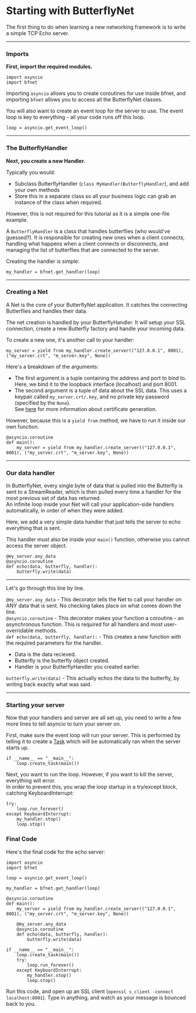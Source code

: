 # Starting with ButterflyNet

The first thing to do when learning a new networking framework is to write a simple TCP Echo server.

-------

### Imports
__First, import the required modules.__


    import asyncio
    import bfnet
   

Importing `asyncio` allows you to create coroutines for use inside bfnet, and importing `bfnet` 
allows you to access all the ButterflyNet classes.
  
You will also want to create an event loop for the server to use. The event loop is key 
to everything - all your code runs off this loop.

    loop = asyncio.get_event_loop()

-------

### The ButterflyHandler

__Next, you create a new Handler.__ 

Typically you would:  

 - Subclass ButterflyHandler (`class MyHandler(ButterflyHandler`), and add your own methods
 - Store this in a separate class so all your business logic can grab an instance of the class when required.
 
However, this is not required for this tutorial as it is a simple one-file example.  

A `ButterflyHandler` is a class that handles butterflies (who would've guessed?). It is responsible for 
creating new ones when a client connects, handling what happens when a client connects or disconnects, 
and managing the list of butterflies that are connected to the server.

Creating the handler is simple: 

    my_handler = bfnet.get_handler(loop)

-------

### Creating a Net

A Net is the core of your ButterflyNet application. It catches the connecting Butterflies and handles their
data.

The net creation is handled by your ButterflyHandler. It will setup your SSL connection, create a new Butterfly
factory and handle your incoming data.

To create a new one, it's another call to your handler:

    my_server = yield from my_handler.create_server(("127.0.0.1", 8001), ("my_server.crt", "m_server.key", None))

Here's a breakdown of the arguments:  

 - The first argument is a tuple containing the address and port to bind to. Here, 
 we bind it to the loopback interface (localhost) and port 8001.
 - The second argument is a tuple of data about the SSL data.
   This uses a keypair called `my_server.crt/.key`, and no private key password (specified by the `None`).  
   See [here](https://www.digitalocean.com/community/tutorials/openssl-essentials-working-with-ssl-certificates-private-keys-and-csrs) 
   for more information about certificate generation.
   
However, because this is a `yield from` method, we have to run it inside our own function. 
    
    @asyncio.coroutine
    def main():
        my_server = yield from my_handler.create_server(("127.0.0.1", 8001), ("my_server.crt", "m_server.key", None))
        

------
   
### Our data handler
In ButterflyNet, every single byte of data that is pulled into the Butterfly is sent to a StreamReader, 
which is then pulled every time a handler for the most previous set of data has returned.  
An infinite loop inside your Net will call your application-side handlers automatically, in order of when they were added.  

Here, we add a very simple data handler that just tells the server to echo everything that is sent.

This handler must also be inside your `main()` function, otherwise you cannot access the server object.

    @my_server.any_data
    @asyncio.coroutine
    def echo(data, butterfly, handler):
        butterfly.write(data)

-------

Let's go through this line by line.  

`@my_server.any_data` - This decorator tells the Net to call your handler on ANY data that is sent.
No checking takes place on what comes down the line.  
`@asyncio.coroutine` - This decorator makes your function a coroutine - an asynchronous function. 
This is required for all handlers and most user-overridable methods.  
`def echo(data, butterfly, handler):` - This creates a new function with the required parameters for the handler.

 - Data is the data recieved.
 - Butterfly is the butterfly object created.
 - Handler is your ButterflyHandler you created earlier.

`butterfly.write(data)` - This actually echos the data to the butterfly, by writing back exactly what was said.

-------

### Starting your server

Now that your handlers and server are all set up, you need to write a few more lines to tell asyncio to turn your
server on.

First, make sure the event loop will run your server. This is performed by 
telling it to create a [Task](https://docs.python.org/3/library/asyncio-task.html#asyncio.Task) which will be
automatically ran when the server starts up.

    if __name__ == "__main__":
        loop.create_task(main())
        
Next, you want to run the loop. However, if you want to kill the server, everything will error.  
In order to prevent this, you wrap the loop startup in a try/except block, catching KeyboardInterrupt:

    try:
        loop.run_forever()
    except KeyboardInterrupt:
        my_handler.stop()
        loop.stop()

### Final Code

Here's the final code for the echo server:

    import asyncio
    import bfnet
    
    loop = asyncio.get_event_loop()
    
    my_handler = bfnet.get_handler(loop)
    
    @asyncio.coroutine
    def main():
        my_server = yield from my_handler.create_server(("127.0.0.1", 8001), ("my_server.crt", "m_server.key", None))
        
        @my_server.any_data
        @asyncio.coroutine
        def echo(data, butterfly, handler):
            butterfly.write(data)
            
    if __name__ == "__main__":
        loop.create_task(main())
        try:
            loop.run_forever()
        except KeyboardInterrupt:
            my_handler.stop()
            loop.stop()
        
Run this code, and open up an SSL client (`openssl s_client -connect localhost:8001`). Type in anything, and watch as
your message is bounced back to you.